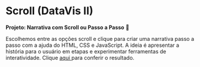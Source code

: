 # Scroll (DataVis II)


**Projeto: Narrativa com Scroll ou Passo a Passo** :feet:

Escolhemos entre as opções scroll e clique para criar uma narrativa passo a passo com a ajuda do HTML, CSS e JavaScript. A ideia é apresentar a história para o usuário em etapas e experimentar ferramentas de interatividade. Clique [aqui ](https://erikayukari.github.io/scroll/scroll/) para conferir o resultado. 
